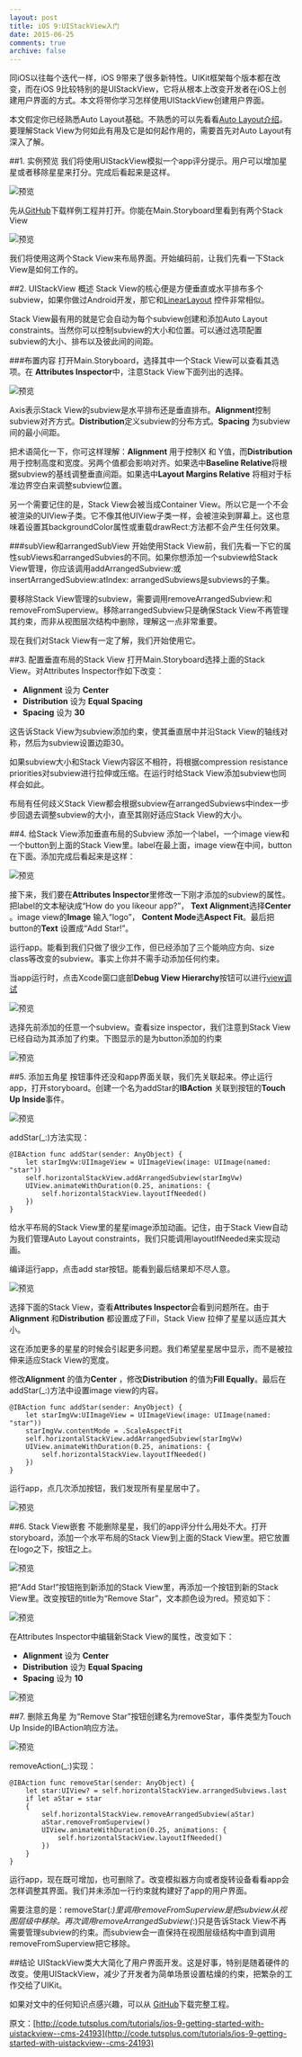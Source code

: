 ```yaml
---
layout: post
title: iOS 9:UIStackView入门
date: 2015-06-25
comments: true
archive: false
---
```


同iOS以往每个迭代一样，iOS 9带来了很多新特性。UIKit框架每个版本都在改变，而在iOS 9比较特别的是UIStackView，它将从根本上改变开发者在iOS上创建用户界面的方式。本文将带你学习怎样使用UIStackView创建用户界面。
本文假定你已经熟悉Auto Layout基础。不熟悉的可以先看看[Auto Layout介绍](http://code.tutsplus.com/tutorials/getting-started-with-auto-layout-in-xcode-5--cms-21016)。要理解Stack View为何如此有用及它是如何起作用的，需要首先对Auto Layout有深入了解。
##1. 实例预览我们将使用UIStackView模拟一个app评分提示。用户可以增加星星或者移除星星来打分。完成后看起来是这样。
![预览](https://github.com/candeladiao/candeladiao.github.io/blob/master/assets/images/2015-06-25/00.png?raw=true)
先从[GitHub](https://github.com/tutsplus/iOS-StackViewStarterProject)下载样例工程并打开。你能在Main.Storyboard里看到有两个Stack View
![预览](https://github.com/candeladiao/candeladiao.github.io/blob/master/assets/images/2015-06-25/01.png?raw=true)
我们将使用这两个Stack View来布局界面。开始编码前，让我们先看一下Stack View是如何工作的。##2. UIStackView 概述Stack View的核心便是方便垂直或水平排布多个subview，如果你做过Android开发，那它和[LinearLayout](http://developer.android.com/guide/topics/ui/layout/linear.html) 控件非常相似。
Stack View最有用的就是它会自动为每个subview创建和添加Auto Layout constraints。当然你可以控制subview的大小和位置。可以通过选项配置subview的大小、排布以及彼此间的间距。
###布置内容打开Main.Storyboard，选择其中一个Stack View可以查看其选项。在 **Attributes Inspector**中，注意Stack View下面列出的选择。
![预览](https://github.com/candeladiao/candeladiao.github.io/blob/master/assets/images/2015-06-25/02.png?raw=true) Axis表示Stack View的subview是水平排布还是垂直排布。**Alignment**控制subview对齐方式。**Distribution**定义subview的分布方式。**Spacing** 为subview间的最小间距。
把术语简化一下，你可这样理解：**Alignment** 用于控制X 和 Y值，而**Distribution** 用于控制高度和宽度。另两个值都会影响对齐。如果选中**Baseline Relative**将根据subview的基线调整垂直间距。如果选中**Layout Margins Relative** 将相对于标准边界空白来调整subview位置。
另一个需要记住的是，Stack View会被当成Container View。所以它是一个不会被渲染的UIView子类。它不像其他UIView子类一样，会被渲染到屏幕上。这也意味着设置其backgroundColor属性或重载drawRect:方法都不会产生任何效果。
###subView和arrangedSubView开始使用Stack View前，我们先看一下它的属性subViews和arrangedSubvies的不同。如果你想添加一个subview给Stack View管理，你应该调用addArrangedSubview:或insertArrangedSubview:atIndex: arrangedSubviews是subviews的子集。
要移除Stack View管理的subview，需要调用removeArrangedSubview:和removeFromSuperview。移除arrangedSubview只是确保Stack View不再管理其约束，而非从视图层次结构中删除，理解这一点非常重要。
现在我们对Stack View有一定了解，我们开始使用它。
##3. 配置垂直布局的Stack View打开Main.Storyboard选择上面的Stack View。对Attributes Inspector作如下改变：
- **Alignment** 设为 **Center**- **Distribution** 设为 **Equal Spacing**- **Spacing** 设为 **30**
这告诉Stack View为subview添加约束，使其垂直居中并沿Stack View的轴线对称，然后为subview设置边距30。
如果subview大小和Stack View内容区不相符，将根据compression resistance priorities对subview进行拉伸或压缩。在运行时给Stack View添加subview也同样会如此。
布局有任何歧义Stack View都会根据subview在arrangedSubviews中index一步步回退去调整subview的大小，直至其刚好适应Stack View的大小。
##4. 给Stack View添加垂直布局的Subview添加一个label，一个image view和一个button到上面的Stack View里。label在最上面，image view在中间，button在下面。添加完成后看起来是这样：
![预览](https://github.com/candeladiao/candeladiao.github.io/blob/master/assets/images/2015-06-25/03.png?raw=true)
接下来，我们要在**Attributes Inspector**里修改一下刚才添加的subview的属性。把label的文本秘诀成“How do you likeour app?”， **Text Alignment**选择**Center** 。image view的**Image** 输入“logo”， **Content Mode**选**Aspect Fit**。最后把button的**Text** 设置成“Add Star!”。
运行app。能看到我们只做了很少工作，但已经添加了三个能响应方向、size class等改变的subview。事实上你并不需手动添加任何约束。
当app运行时，点击Xcode窗口底部**Debug View Hierarchy**按钮可以进行[view调试](http://code.tutsplus.com/tutorials/view-debugging-in-xcode-6--cms-22530)
![预览](https://github.com/candeladiao/candeladiao.github.io/blob/master/assets/images/2015-06-25/04.png?raw=true)
选择先前添加的任意一个subview。查看size inspector，我们注意到Stack View已经自动为其添加了约束。下图显示的是为button添加的约束
![预览](https://github.com/candeladiao/candeladiao.github.io/blob/master/assets/images/2015-06-25/05.png?raw=true)
##5. 添加五角星按钮事件还没和app界面关联，我们先关联起来。停止运行app，打开storyboard。创建一个名为addStar的**IBAction** 关联到按钮的**Touch Up Inside**事件。
![预览](https://github.com/candeladiao/candeladiao.github.io/blob/master/assets/images/2015-06-25/06.png?raw=true)
addStar(_:)方法实现：
    @IBAction func addStar(sender: AnyObject) {        let starImgVw:UIImageView = UIImageView(image: UIImage(named: "star"))        self.horizontalStackView.addArrangedSubview(starImgVw)        UIView.animateWithDuration(0.25, animations: {            self.horizontalStackView.layoutIfNeeded()        })    }
    给水平布局的Stack View里的星星image添加动画。记住，由于Stack View自动为我们管理Auto Layout constraints，我们只能调用layoutIfNeeded来实现动画。
编译运行app，点击add star按钮。能看到最后结果却不尽人意。
![预览](https://github.com/candeladiao/candeladiao.github.io/blob/master/assets/images/2015-06-25/07.png?raw=true)
选择下面的Stack View，查看**Attributes Inspector**会看到问题所在。由于**Alignment** 和**Distribution** 都设置成了Fill，Stack View 拉伸了星星以适应其大小。
这在添加更多的星星的时候会引起更多问题。我们希望星星居中显示，而不是被拉伸来适应Stack View的宽度。
修改**Alignment** 的值为**Center** ，修改**Distribution** 的值为**Fill Equally**。最后在addStar(_:)方法中设置image view的内容。
    @IBAction func addStar(sender: AnyObject) {        let starImgVw:UIImageView = UIImageView(image: UIImage(named: "star"))        starImgVw.contentMode = .ScaleAspectFit        self.horizontalStackView.addArrangedSubview(starImgVw)        UIView.animateWithDuration(0.25, animations: {            self.horizontalStackView.layoutIfNeeded()        })    }
    运行app，点几次添加按钮，我们发现所有星星居中了。
![预览](https://github.com/candeladiao/candeladiao.github.io/blob/master/assets/images/2015-06-25/08.png?raw=true)
##6. Stack View嵌套不能删除星星，我们的app评分什么用处不大。打开storyboard，添加一个水平布局的Stack View到上面的Stack View里。把它放置在logo之下，按钮之上。
![预览](https://github.com/candeladiao/candeladiao.github.io/blob/master/assets/images/2015-06-25/09.png?raw=true)
把“Add Star!”按钮拖到新添加的Stack View里，再添加一个按钮到新的Stack View里。改变按钮的title为“Remove Star”，文本颜色设为red。预览如下：
![预览](https://github.com/candeladiao/candeladiao.github.io/blob/master/assets/images/2015-06-25/10.png?raw=true) 在Attributes Inspector中编辑新Stack View的属性，改变如下：
- **Alignment** 设为 **Center**- **Distribution** 设为 **Equal Spacing**- **Spacing** 设为 **10**
![预览](https://github.com/candeladiao/candeladiao.github.io/blob/master/assets/images/2015-06-25/11.png?raw=true)##7. 删除五角星为“Remove Star”按钮创建名为removeStar，事件类型为Touch Up Inside的IBAction响应方法。

![预览](https://github.com/candeladiao/candeladiao.github.io/blob/master/assets/images/2015-06-25/12.png?raw=true)
removeAction(_:)实现：
    @IBAction func removeStar(sender: AnyObject) {        let star:UIView? = self.horizontalStackView.arrangedSubviews.last        if let aStar = star        {            self.horizontalStackView.removeArrangedSubview(aStar)            aStar.removeFromSuperview()            UIView.animateWithDuration(0.25, animations: {                self.horizontalStackView.layoutIfNeeded()            })        }    }
    运行app，现在既可增加，也可删除了。改变模拟器方向或者旋转设备看看app会怎样调整其界面。我们并未添加一行约束就构建好了app的用户界面。
需要注意的是：removeStar(_:)里调用removeFromSuperview是把subview从视图层级中移除。再次调用removeArrangedSubview(_:)只是告诉Stack View不再需要管理subview的约束。而subview会一直保持在视图层级结构中直到调用removeFromSuperview把它移除。
##结论UIStackView类大大简化了用户界面开发。这是好事，特别是随着硬件的改变。使用UIStackView，减少了开发者为简单场景设置枯燥的约束，把繁杂的工作交给了UIKit。
如果对文中的任何知识点感兴趣，可以从 [GitHub](https://github.com/tutsplus/iOS-StackViewFinishedProject)下载完整工程。
原文：[http://code.tutsplus.com/tutorials/ios-9-getting-started-with-uistackview--cms-24193](http://code.tutsplus.com/tutorials/ios-9-getting-started-with-uistackview--cms-24193)